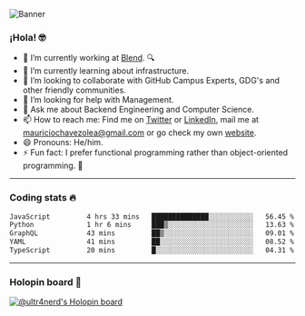 ![Banner](banner.gif)
### ¡Hola! 🤓

- 🔭 I’m currently working at [Blend](https://blend.com/). 🔍
- 🌱 I’m currently learning about infrastructure.
- 👯 I’m looking to collaborate with GitHub Campus Experts, GDG's and other friendly communities.
- 🤔 I’m looking for help with Management.
- 💬 Ask me about Backend Engineering and Computer Science.
- 📫 How to reach me: Find me on [Twitter](https://twitter.com/ultr4nerd) or [LinkedIn](https://www.linkedin.com/in/ultr4nerd), mail me at [mauriciochavezolea@gmail.com](mailto:mauriciochavezolea@gmail.com) or go check my own [website](https://mauriciochavez.dev).
- 😄 Pronouns: He/him. 
- ⚡ Fun fact: I prefer functional programming rather than object-oriented programming. 🤭
---

### Coding stats 🔥

<!--START_SECTION:waka-->

```txt
JavaScript         4 hrs 33 mins   ██████████████░░░░░░░░░░░   56.45 %
Python             1 hr 6 mins     ███▒░░░░░░░░░░░░░░░░░░░░░   13.63 %
GraphQL            43 mins         ██▒░░░░░░░░░░░░░░░░░░░░░░   09.01 %
YAML               41 mins         ██░░░░░░░░░░░░░░░░░░░░░░░   08.52 %
TypeScript         20 mins         █░░░░░░░░░░░░░░░░░░░░░░░░   04.31 %
```

<!--END_SECTION:waka-->

---

### Holopin board 🦖

[![@ultr4nerd's Holopin board](https://holopin.me/ultr4nerd)](https://holopin.io/@ultr4nerd)
